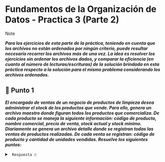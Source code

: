 # Fundamentos de la Organización de Datos - Practica 3 (Parte 2)

>[!NOTE]
>
>***Para los ejercicios de esta parte de la práctica, teniendo en cuenta que los archivos no están ordenados por ningún criterio, puede resultar necesario recorrer los archivos más de una vez. La idea es resolver los ejercicios sin ordenar los archivos dados, y comparar la eficiencia (en cuanto al número de lecturas/escrituras) de la solución brindada en esta práctica respecto a la solución para el mismo problema considerando los archivos ordenados.***

## 🔵 Punto 1

***El encargado de ventas de un negocio de productos de limpieza desea administrar el stock de los productos que vende. Para ello, genera un archivo maestro donde figuran todos los productos que comercializa. De cada producto se maneja la siguiente información: código de producto, nombre comercial, precio de venta, stock actual y stock mínimo. Diariamente se genera un archivo detalle donde se registran todas las ventas de productos realizadas. De cada venta se registran: código de producto y cantidad de unidades vendidas. Resuelve los siguientes puntos:***

<details><summary> <code> Respuesta 🖱 </code></summary><br>

~~~

~~~

</details>